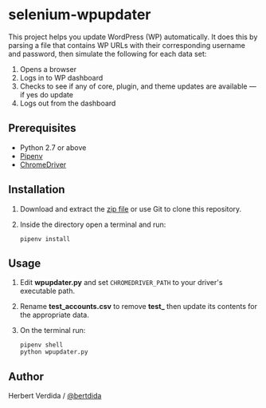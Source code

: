 # selenium-wpupdater

This project helps you update WordPress (WP) automatically. It does this by parsing a file that contains WP URLs with their corresponding username and password, then simulate the following for each data set:

1. Opens a browser
2. Logs in to WP dashboard
3. Checks to see if any of core, plugin, and theme updates are available — if yes do update
4. Logs out from the dashboard

## Prerequisites

- Python 2.7 or above
- [Pipenv](https://github.com/pypa/pipenv)
- [ChromeDriver](http://chromedriver.chromium.org/downloads)

## Installation

1. Download and extract the [zip file](https://github.com/bertdida/selenium-wpupdater/archive/master.zip) or use Git to clone this repository.
2. Inside the directory open a terminal and run:

    ```shell
    pipenv install
    ```

## Usage

1. Edit **wpupdater.py** and set `CHROMEDRIVER_PATH` to your driver's executable path.
2. Rename **test_accounts.csv** to remove **test_** then update its contents for the appropriate data.
3. On the terminal run:

   ```shell
   pipenv shell
   python wpupdater.py
   ```

## Author

Herbert Verdida / [@bertdida](https://twitter.com/bertdida)

